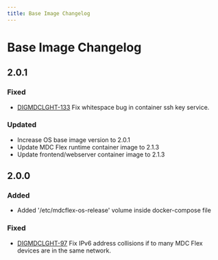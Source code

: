 ```yaml
---
title: Base Image Changelog
---
```


# Base Image Changelog

## 2.0.1

### Fixed

- [DIGMDCLGHT-133](https://jira.app.dmgmori.com/browse/DIGMDCLGHT-133) Fix whitespace bug in container ssh key service.

### Updated

- Increase OS base image version to 2.0.1
- Update MDC Flex runtime container image to 2.1.3
- Update frontend/webserver container image to 2.1.3

## 2.0.0

### Added

- Added '/etc/mdcflex-os-release' volume inside docker-compose file

### Fixed

- [DIGMDCLGHT-97](https://jira.app.dmgmori.com/browse/DIGMDCLGHT-97) Fix IPv6 address collisions if to many MDC Flex devices are in the same network.
